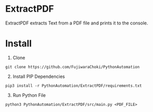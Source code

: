 # ExtractPDF

ExtractPDF extracts Text from a PDF file and prints it to the console.

# Install

1. Clone
```
git clone https://github.com/FujiwaraChoki/PythonAutomation
```

2. Install PIP Dependencies
```
pip3 install -r PythonAutomation/ExtractPDF/requirements.txt
```

3. Run Python File
```
python3 PythonAutomation/ExtractPDF/src/main.py <PDF_FILE>